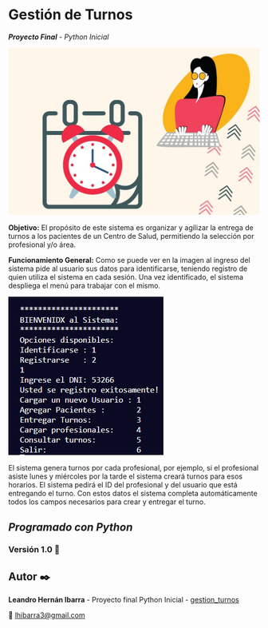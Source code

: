 #  **Gestión de Turnos**
**_Proyecto Final_** - _Python Inicial_

![Turnos](/imagenes/imagen_principal.jpeg)

**Objetivo:**
El propósito de este sistema es organizar y agilizar la entrega de turnos a los pacientes de un Centro de Salud, permitiendo la selección por profesional y/o área.

**Funcionamiento General:**
Como se puede ver en la imagen al ingreso del sistema pide al usuario sus datos para identificarse, teniendo registro de quien utiliza el sistema en cada sesión. Una vez identificado, el sistema despliega el menú para trabajar con el mismo.

![sistema](/imagenes/inicio_sistema.jpg)

El sistema genera turnos por cada profesional, por ejemplo, si el profesional asiste lunes y miércoles por la tarde el sistema creará turnos para esos horarios. El sistema pedirá el ID del profesional y del usuario que está entregando el turno. Con estos datos el sistema completa automáticamente todos los campos necesarios para crear y entregar el turno.

##  _Programado con Python_

### Versión 1.0 📌
## Autor  ✒️
**Leandro Hernán Ibarra** - Proyecto final Python Inicial - [gestion_turnos](https://github.com/lhibarra/gestion_turnos)

📧 lhibarra3@gmail.com
